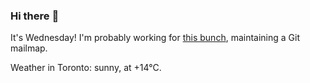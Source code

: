 ### Hi there :wave:

It's Wednesday! I'm probably working for [this bunch](https://github.com/kohofinancial), maintaining a Git mailmap.

Weather in Toronto: sunny, at +14°C.
